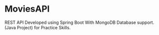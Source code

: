 # MoviesAPI
REST API Developed using Spring Boot With MongoDB Database support. (Java Project) for Practice Skills.
